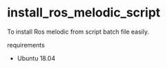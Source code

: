 
<h1 class="code-line" data-line-start=0 data-line-end=1 ><a id="install_ros_melodic_script_0"></a>install_ros_melodic_script</h1>
<p class="has-line-data" data-line-start="1" data-line-end="2">To install Ros melodic from script batch file easily.</p>
<p class="has-line-data" data-line-start="3" data-line-end="4">requirements</p>
<ul>
<li class="has-line-data" data-line-start="4" data-line-end="6">Ubuntu 18.04</li>
</ul>

